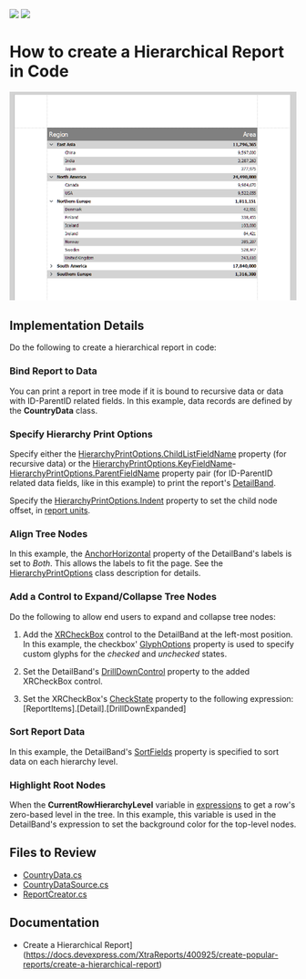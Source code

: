 <!-- default badges list -->
[![](https://img.shields.io/badge/Open_in_DevExpress_Support_Center-FF7200?style=flat-square&logo=DevExpress&logoColor=white)](https://supportcenter.devexpress.com/ticket/details/T828674)
[![](https://img.shields.io/badge/📖_How_to_use_DevExpress_Examples-e9f6fc?style=flat-square)](https://docs.devexpress.com/GeneralInformation/403183)
<!-- default badges end -->
# How to create a Hierarchical Report in Code

![Hierarchical Report](Images/HierarchicalReport.png)


## Implementation Details

Do the following to create a hierarchical report in code:

### Bind Report to Data

You can print a report in tree mode if it is bound to recursive data or data with ID-ParentID related fields. In this example, data records are defined by the **CountryData** class.

### Specify Hierarchy Print Options

Specify either the [HierarchyPrintOptions.ChildListFieldName](https://docs.devexpress.com/XtraReports/DevExpress.XtraReports.UI.HierarchyPrintOptions.ChildListFieldName) property (for recursive data) or the [HierarchyPrintOptions.KeyFieldName](https://docs.devexpress.com/XtraReports/DevExpress.XtraReports.UI.HierarchyPrintOptions.KeyFieldName)-[HierarchyPrintOptions.ParentFieldName](https://docs.devexpress.com/XtraReports/DevExpress.XtraReports.UI.HierarchyPrintOptions.ParentFieldName) property pair (for ID-ParentID related data fields, like in this example) to print the report's [DetailBand](https://docs.devexpress.com/XtraReports/DevExpress.XtraReports.UI.DetailBand).

Specify the [HierarchyPrintOptions.Indent](https://docs.devexpress.com/XtraReports/DevExpress.XtraReports.UI.HierarchyPrintOptions.Indent) property to set the child node offset, in [report units](https://docs.devexpress.com/XtraReports/DevExpress.XtraReports.UI.XtraReport.ReportUnit).

### Align Tree Nodes

In this example, the [AnchorHorizontal](https://docs.devexpress.com/XtraReports/DevExpress.XtraReports.UI.XRControl.AnchorHorizontal) property of the DetailBand's labels is set to *Both*. This allows the labels to fit the page. See the [HierarchyPrintOptions](https://docs.devexpress.com/XtraReports/DevExpress.XtraReports.UI.HierarchyPrintOptions) class description for details.

### Add a Control to Expand/Collapse Tree Nodes

Do the following to allow end users to expand and collapse tree nodes:

1. Add the [XRCheckBox](https://docs.devexpress.com/XtraReports/DevExpress.XtraReports.UI.XRCheckBox) control to the DetailBand at the left-most position.
	In this example, the checkbox' [GlyphOptions](https://docs.devexpress.com/XtraReports/DevExpress.XtraReports.UI.XRCheckBox.GlyphOptions) property is used to specify custom glyphs for the *checked* and *unchecked* states.
	
2. Set the DetailBand's [DrillDownControl](https://docs.devexpress.com/XtraReports/DevExpress.XtraReports.UI.DetailBand.DrillDownControl) property to the added XRCheckBox control.

3. Set the XRCheckBox's [CheckState](https://docs.devexpress.com/XtraReports/DevExpress.XtraReports.UI.XRCheckBox.CheckState) property to the following expression: [ReportItems].[Detail].[DrillDownExpanded] 

### Sort Report Data

In this example, the DetailBand's [SortFields](https://docs.devexpress.com/XtraReports/DevExpress.XtraReports.UI.DetailBand.SortFields) property is specified to sort data on each hierarchy level.

### Highlight Root Nodes

When the **CurrentRowHierarchyLevel** variable in [expressions](https://docs.devexpress.com/XtraReports/120104/detailed-guide-to-devexpress-reporting/use-expressions/expression-constants-operators-and-functions#variables-for-event-related-expressions) to get a row's zero-based level in the tree. In this example, this variable is used in the DetailBand's expression to set the background color for the top-level nodes.

## Files to Review

- [CountryData.cs](./CS/Data/CountryData.cs)
- [CountryDataSource.cs](./CS/Data/CountryDataSource.cs)
- [ReportCreator.cs](./CS/ReportCreator.cs)


## Documentation

- Create a Hierarchical Report](https://docs.devexpress.com/XtraReports/400925/create-popular-reports/create-a-hierarchical-report)







